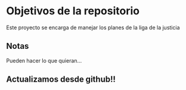 # Objetivos de la repositorio

Este proyecto se encarga de manejar los planes de la liga de la justicia


## Notas
Pueden hacer lo que quieran...

## Actualizamos desde github!!
